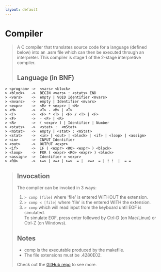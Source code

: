 ```yaml
---
layout: default
---
```


# Compiler 

> A C compiler that translates source code for a language (defined below) into an .asm file which can then be executed through an interpreter. This compiler is stage 1 of the 2-stage interpretive compiler.
>
>
> ## Language (in BNF)
>
```
> <program> ->  <vars> <block>  
> <block>   ->  BEGIN <vars> : <stats> END  
> <vars>    ->  empty | VOID Identifier <mvars>  
> <mvars>   ->  empty | Identifier <mvars>  
> <expr>    ->  <M> + <expr> | <M>  
> <M>       ->  <T> - <M> | <T>  
> <T>       ->  <F> * <T> | <F> / <T> | <F>  
> <F>       ->  - <F> | <R>  
> <R>       ->  ( <expr> ) | Identifier | Number  
> <stats>   ->  <stat> :  <mStat>  
> <mStat>   ->  empty | <stat> : <mStat>  
> <stat>    ->  <in> | <out> | <block> | <if> | <loop> | <assign>  
> <in>      ->  INPUT Identifier  
> <out>     ->  OUTPUT <expr>  
> <if>      ->  IF ( <expr> <RO> <expr> ) <block>  
> <loop>    ->  FOR ( <expr> <RO> <expr> ) <block>  
> <assign>  ->  Identifier = <expr>  
> <RO>      ->  >=> | <=< | >=>  = |  <=<  = | ! !  |  = =  
```
>
> ## Invocation
>
> The compiler can be invoked in 3 ways:
>  1. `> comp [file]` where 'file' is entered WITHOUT the extension.  
>  2. `> comp < [file]` where 'file' is the entered WITH the extension.  
>  3. `> comp` which will read input from the keyboard until EOF is simulated.  
>     To simulate EOF, press enter followed by Ctrl-D (on Mac/Linux) or Ctrl-Z (on Windows).  
> 
> ## Notes
> * comp is the executable produced by the makefile.
> * The file extensions must be .4280E02.
>
> Check out the [GitHub repo][jekyll-gh] to see more.

[jekyll-gh]: https://github.com/tfreiner/compiler
